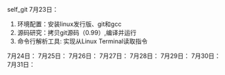 self_git
7月23日：
1. 环境配置：安装linux发行版、git和gcc
2. 源码研究：拷贝git源码（0.99）,编译并运行
3. 命令行解析工具: 实现从Linux Terminal读取指令


7月24日：
7月25日：
7月26日：
7月27日：
7月28日：
7月29日：
7月30日：
7月31日：
